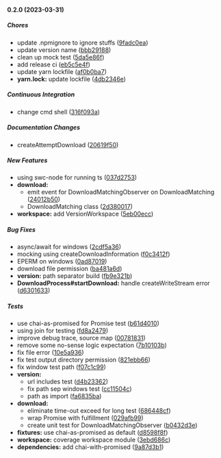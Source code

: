 #### 0.2.0 (2023-03-31)

##### Chores

*  update .npmignore to ignore stuffs ([9fadc0ea](https://github.com/kratos-mc/kratos-core/commit/9fadc0eaae1822948deda85c1d2ed52737e9dd97))
*  update version name ([bbb29188](https://github.com/kratos-mc/kratos-core/commit/bbb29188417b714404f3ea27a0c8858c011b8c07))
*  clean up mock test ([5da5e86f](https://github.com/kratos-mc/kratos-core/commit/5da5e86f7eccfe36bde1ccd9e9af2fe5fc7ed8b3))
*  add release ci ([eb5c5e4f](https://github.com/kratos-mc/kratos-core/commit/eb5c5e4f25b6b2ed28418e7f54d625d447e32fec))
*  update yarn lockfile ([af0b0ba7](https://github.com/kratos-mc/kratos-core/commit/af0b0ba7ec1d383c698cad0e20c9b54ce082984e))
* **yarn.lock:**  update lockfile ([4db2346e](https://github.com/kratos-mc/kratos-core/commit/4db2346ec3f7edf6b16061e90362071bed90f8dc))

##### Continuous Integration

*  change cmd shell ([316f093a](https://github.com/kratos-mc/kratos-core/commit/316f093ab436bf91637ad1c5132233f8ed55d70b))

##### Documentation Changes

*  createAttemptDownload ([20619f50](https://github.com/kratos-mc/kratos-core/commit/20619f507b12742745ad5441a6b677263f1eee72))

##### New Features

*  using swc-node for running ts ([037d2753](https://github.com/kratos-mc/kratos-core/commit/037d27539e359edb18a444356a6da9829385537a))
* **download:**
  *  emit event for DownloadMatchingObserver on DownloadMatching ([24012b50](https://github.com/kratos-mc/kratos-core/commit/24012b504c61f53fdbc60f309d29138da0f23fca))
  *  DownloadMatching class ([2d380017](https://github.com/kratos-mc/kratos-core/commit/2d38001783039f0632c6e3d869bf1492f7dc942c))
* **workspace:**  add VersionWorkspace ([5eb00ecc](https://github.com/kratos-mc/kratos-core/commit/5eb00eccc6260569bb4e53e7acd8128bb4be32ae))

##### Bug Fixes

*  async/await for windows ([2cdf5a36](https://github.com/kratos-mc/kratos-core/commit/2cdf5a369eb37a0dc0c530a1b8f85fc2ee597d65))
*  mocking using createDownloadInformation ([f0c3412f](https://github.com/kratos-mc/kratos-core/commit/f0c3412fb411ccce84846186586277422750ad38))
*  EPERM on windows ([0ad87019](https://github.com/kratos-mc/kratos-core/commit/0ad87019568710c7574fea0ac11b11b41264d137))
*  download file permission ([ba481a6d](https://github.com/kratos-mc/kratos-core/commit/ba481a6db32d66f3fcc778d1b223ba12fe2d17d8))
* **version:**  path separator build ([fb9e321b](https://github.com/kratos-mc/kratos-core/commit/fb9e321bcb3742fd4b3c4394c22c0b730355257c))
* **DownloadProcess#startDownload:**  handle createWriteStream error ([d6301633](https://github.com/kratos-mc/kratos-core/commit/d63016336fc2ecbc82be04e31a3d62ff6db2747a))

##### Tests

*  use chai-as-promised for Promise test ([b61d4010](https://github.com/kratos-mc/kratos-core/commit/b61d4010d9c0d69c4448d634aebd56c5b302dcd1))
*  using join for testing ([fd8a2479](https://github.com/kratos-mc/kratos-core/commit/fd8a24796363c7bc0e79c253ea891c1a084acfdc))
*  improve debug trace, source map ([00781831](https://github.com/kratos-mc/kratos-core/commit/00781831083b7490e34fa6a1c739100552cebf12))
*  remove some no-sense logic expectation ([7b10103b](https://github.com/kratos-mc/kratos-core/commit/7b10103bd551ec4e11944cdfb5edd33fb6fdc7d2))
*  fix file error ([10e5a936](https://github.com/kratos-mc/kratos-core/commit/10e5a9367c251d6bc829080f57b77c81e18b5f50))
*  fix test output directory permission ([821ebb66](https://github.com/kratos-mc/kratos-core/commit/821ebb66b4b7e78ecc3e1a59abfa9d57abc5b78d))
*  fix window test path ([f07c1c99](https://github.com/kratos-mc/kratos-core/commit/f07c1c99fd6e05b5a62b83d1241f1b9e80699592))
* **version:**
  *  url includes test ([d4b23362](https://github.com/kratos-mc/kratos-core/commit/d4b23362c4987fa382fb27addc09659d95663bea))
  *  fix path sep windows test ([cc11504c](https://github.com/kratos-mc/kratos-core/commit/cc11504c50a5c76a4fc58046c3ec184a9c96c2f7))
  *  path as import ([fa6835ba](https://github.com/kratos-mc/kratos-core/commit/fa6835baf932bb8c7f94a30b99fc90aee857fe57))
* **download:**
  *  eliminate time-out exceed for long test ([686448cf](https://github.com/kratos-mc/kratos-core/commit/686448cfcffdcd49b8bcad4f7c7d563a1ebb4023))
  *  wrap Promise with fulfillment ([029afb99](https://github.com/kratos-mc/kratos-core/commit/029afb9922d5066473fc048ec941fc82f8cd8044))
  *  create unit test for DownloadMatchingObserver ([b0432d3e](https://github.com/kratos-mc/kratos-core/commit/b0432d3ea37537c997b0c861fb8673b2029566c1))
* **fixtures:**  use chai-as-promised as default ([d8598f8f](https://github.com/kratos-mc/kratos-core/commit/d8598f8f496b7a58bda4f2a775d24ccfad34f833))
* **workspace:**  coverage workspace module ([3ebd686c](https://github.com/kratos-mc/kratos-core/commit/3ebd686c34b0d0f527f427b49007d1c7d1130529))
* **dependencies:**  add chai-with-promised ([9a87d3b1](https://github.com/kratos-mc/kratos-core/commit/9a87d3b173df0284a691225e57a0702194054cbc))

